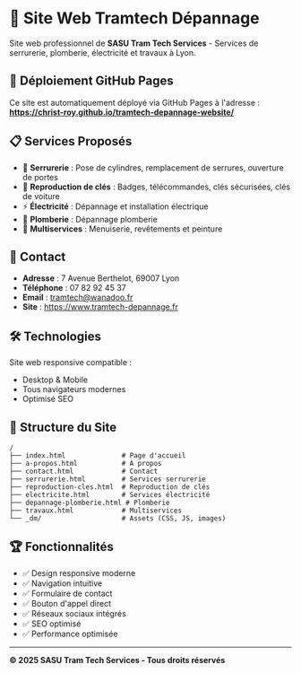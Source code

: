 # 🏢 Site Web Tramtech Dépannage

Site web professionnel de **SASU Tram Tech Services** - Services de serrurerie, plomberie, électricité et travaux à Lyon.

## 🚀 **Déploiement GitHub Pages**

Ce site est automatiquement déployé via GitHub Pages à l'adresse :
**https://christ-roy.github.io/tramtech-depannage-website/**

## 📋 **Services Proposés**

- 🔑 **Serrurerie** : Pose de cylindres, remplacement de serrures, ouverture de portes
- 🔧 **Reproduction de clés** : Badges, télécommandes, clés sécurisées, clés de voiture  
- ⚡ **Électricité** : Dépannage et installation électrique
- 🚿 **Plomberie** : Dépannage plomberie
- 🔨 **Multiservices** : Menuiserie, revêtements et peinture

## 📍 **Contact**

- **Adresse** : 7 Avenue Berthelot, 69007 Lyon
- **Téléphone** : 07 82 92 45 37
- **Email** : tramtech@wanadoo.fr
- **Site** : https://www.tramtech-depannage.fr

## 🛠 **Technologies**

Site web responsive compatible :
- Desktop & Mobile
- Tous navigateurs modernes
- Optimisé SEO

## 📂 **Structure du Site**

```
/
├── index.html              # Page d'accueil
├── a-propos.html           # À propos
├── contact.html            # Contact
├── serrurerie.html         # Services serrurerie
├── reproduction-cles.html  # Reproduction de clés
├── electricite.html        # Services électricité
├── depannage-plomberie.html # Plomberie
├── travaux.html            # Multiservices
└── _dm/                    # Assets (CSS, JS, images)
```

## 🏆 **Fonctionnalités**

- ✅ Design responsive moderne
- ✅ Navigation intuitive
- ✅ Formulaire de contact
- ✅ Bouton d'appel direct
- ✅ Réseaux sociaux intégrés
- ✅ SEO optimisé
- ✅ Performance optimisée

---

**© 2025 SASU Tram Tech Services - Tous droits réservés**